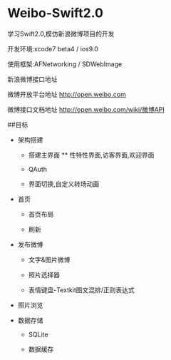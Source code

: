 # Weibo-Swift2.0
学习Swift2.0,模仿新浪微博项目的开发

开发环境:xcode7 beta4 / ios9.0 

使用框架:AFNetworking / SDWebImage

新浪微博接口地址

微博开放平台地址 http://open.weibo.com

微博接口文档地址 http://open.weibo.com/wiki/微博API

##目标

* 架构搭建

  * 搭建主界面
   ** 性特性界面,访客界面,欢迎界面

  * QAuth

  * 界面切换,自定义转场动画

* 首页

  * 首页布局

  * 刷新

* 发布微博

  * 文字&图片微博

  * 照片选择器

  * 表情键盘-Textkit图文混排/正则表达式

* 照片浏览

* 数据存储

  * SQLite

  * 数据缓存


